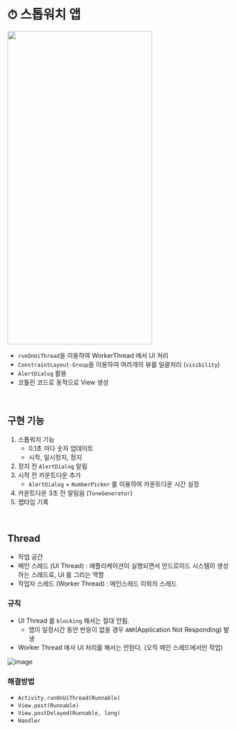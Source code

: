 # ⏱ 스톱워치 앱
<img src="https://user-images.githubusercontent.com/79048895/221150491-8bcf3f5e-3bb4-4724-8dcb-c8b4efed9fb1.gif" width="324" height="702" />
<br>

- `runOnUiThread`을 이용하여 WorkerThread 에서 UI 처리
- `ConstraintLayout-Group`을 이용하여 여러개의 뷰를 일괄처리 (`visibility`)
- `AlertDialog` 활용
- 코틀린 코드로 동적으로 View 생성
<br>

## 구현 기능
1. 스톱워치 기능
    - 0.1초 마다 숫자 업데이트
    - 시작, 일시정지, 정지
2. 정지 전 `AlertDialog` 알림
3. 시작 전 카운트다운 추가 
    - `AlertDialog` + `NumberPicker` 를 이용하여 카운트다운 시간 설정
4. 카운트다운 3초 전 알림음 (`ToneGenerator`)
5. 랩타임 기록
<br>  

## Thread
- 작업 공간
- 메인 스레드 (UI Thread) : 애플리케이션이 실행되면서 안드로이드 시스템이 생성하는 스레드로, UI 를 그리는 역할
- 작업자 스레드 (Worker Thread) : 메인스레드 이외의 스레드
### 규칙
- UI Thread 를 `blocking` 해서는 절대 안됨.
  - 앱이 일정시간 동안 반응이 없을 경우 `ANR`(Application Not Responding) 발생
- Worker Thread 에서 UI 처리를 해서는 안된다. (오직 메인 스레드에서만 작업)

![image](https://user-images.githubusercontent.com/79048895/221151431-eb13d893-37b6-4567-8ab0-7ff7dea0ca17.png)  
### 해결방법
- `Activity.runOnUiThread(Runnable)`
- `View.post(Runnable)`
- `View.postDelayed(Runnable, long)`
- `Handler`
